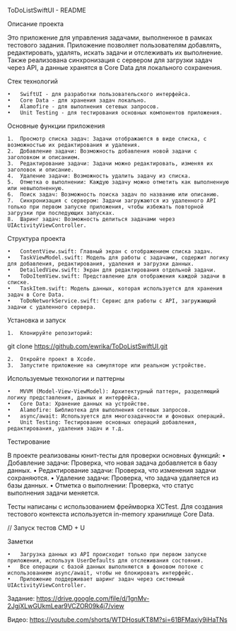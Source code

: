 ToDoListSwiftUI - README

Описание проекта

Это приложение для управления задачами, выполненное в рамках тестового задания. Приложение позволяет пользователям добавлять, редактировать, удалять, искать задачи и отслеживать их выполнение. Также реализована синхронизация с сервером для загрузки задач через API, а данные хранятся в Core Data для локального сохранения.

Стек технологий

	•	SwiftUI - для разработки пользовательского интерфейса.
	•	Core Data - для хранения задач локально.
	•	Alamofire - для выполнения сетевых запросов.
	•	Unit Testing - для тестирования основных компонентов приложения.

Основные функции приложения

	1.	Просмотр списка задач: Задачи отображаются в виде списка, с возможностью их редактирования и удаления.
	2.	Добавление задачи: Возможность добавления новой задачи с заголовком и описанием.
	3.	Редактирование задачи: Задачи можно редактировать, изменяя их заголовок и описание.
	4.	Удаление задачи: Возможность удалить задачу из списка.
	5.	Отметка о выполнении: Каждую задачу можно отметить как выполненную или невыполненную.
	6.	Поиск задач: Возможность поиска задач по названию или описанию.
	7.	Синхронизация с сервером: Задачи загружаются из удаленного API только при первом запуске приложения, чтобы избежать повторной загрузки при последующих запусках.
	8.	Шаринг задач: Возможность делиться задачами через UIActivityViewController.

Структура проекта

	•	ContentView.swift: Главный экран с отображением списка задач.
	•	TaskViewModel.swift: Модель для работы с задачами, содержит логику для добавления, редактирования, удаления и загрузки данных.
	•	DetailedView.swift: Экран для редактирования отдельной задачи.
	•	ToDoItemView.swift: Представление для отображения каждой задачи в списке.
	•	TaskItem.swift: Модель данных, которая используется для хранения задач в Core Data.
	•	ToDoNetworkService.swift: Сервис для работы с API, загружающий задачи с удаленного сервера.

Установка и запуск

	1.	Клонируйте репозиторий:

git clone https://github.com/ewrika/ToDoListSwiftUI.git

	2.	Откройте проект в Xcode.
	3.	Запустите приложение на симуляторе или реальном устройстве.

Используемые технологии и паттерны

	•	MVVM (Model-View-ViewModel): Архитектурный паттерн, разделяющий логику представления, данных и интерфейса.
	•	Core Data: Хранение данных на устройстве.
	•	Alamofire: Библиотека для выполнения сетевых запросов.
	•	async/await: Используется для многозадачности и фоновых операций.
	•	Unit Testing: Тестирование основных операций добавления, редактирования, удаления задач и т.д.

Тестирование

В проекте реализованы юнит-тесты для проверки основных функций:
	•	Добавление задачи: Проверка, что новая задача добавляется в базу данных.
	•	Редактирование задачи: Проверка, что изменения задачи сохраняются.
	•	Удаление задачи: Проверка, что задача удаляется из базы данных.
	•	Отметка о выполнении: Проверка, что статус выполнения задачи меняется.

Тесты написаны с использованием фреймворка XCTest. Для создания тестового контекста используется in-memory хранилище Core Data.

// Запуск тестов
CMD + U

Заметки

	•	Загрузка данных из API происходит только при первом запуске приложения, используя UserDefaults для отслеживания состояния.
	•	Все операции с базой данных выполняются в фоновом потоке с использованием async/await, чтобы не блокировать интерфейс.
	•	Приложение поддерживает шаринг задач через системный UIActivityViewController.


Задание: https://drive.google.com/file/d/1gnMv-2JgjXLwGUkmLear9VCZOR09k4j7/view

Видео: https://youtube.com/shorts/WTDHosuKT8M?si=61BFMaxiy9iHaTNs
